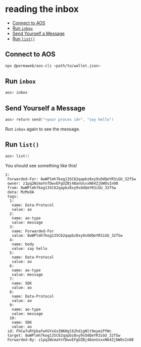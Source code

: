 # reading the inbox

<!-- toc -->

- [Connect to AOS](#connect-to-aos)
- [Run `inbox`](#run-inbox)
- [Send Yourself a Message](#send-yourself-a-message)
- [Run `list()`](#run-list)

<!-- tocstop -->

## Connect to AOS 

```zsh
npx @permaweb/aos-cli <path/to/wallet.json>
```

## Run `inbox`

```zsh
aos> inbox
```

## Send Yourself a Message

```zsh
aos> return send("<your proces id>", "say hello")
```

Run `inbox` again to see the message.

## Run `list()`

```zsh
aos> list()
```

You should see something like this!

```
1: 
 Forwarded-For: 8wWPlmh7kog13SC62qapbz8xy9sOdQeYR3iGU_32fSw
 owner: z1pq2WzmaYnfDwvEFgUZBj48anUsxxN64ZjbWOsIn08
 from: 8wWPlmh7kog13SC62qapbz8xy9sOdQeYR3iGU_32fSw
 data: MzMxOA
 tags: 
  1: 
   name: Data-Protocol
   value: ao
  2: 
   name: ao-type
   value: message
  3: 
   name: Forwarded-For
   value: 8wWPlmh7kog13SC62qapbz8xy9sOdQeYR3iGU_32fSw
  4: 
   name: body
   value: say hello
  5: 
   name: Data-Protocol
   value: ao
  6: 
   name: ao-type
   value: message
  7: 
   name: SDK
   value: ao
  8: 
   name: Data-Protocol
   value: ao
  9: 
   name: ao-type
   value: message
  10: 
   name: SDK
   value: ao
 id: FhCw7uRYpbafwVGYxGxINKHgl62hdjgNlt9eymiPfWc
 target: 8wWPlmh7kog13SC62qapbz8xy9sOdQeYR3iGU_32fSw
 Forwarded-By: z1pq2WzmaYnfDwvEFgUZBj48anUsxxN64ZjbWOsIn08
```
